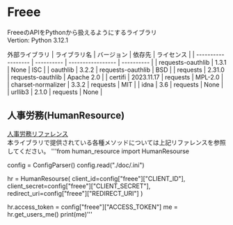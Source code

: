# Freee
FreeeのAPIをPythonから扱えるようにするライブラリ
<br>Vertion: Python 3.12.1

外部ライブラリ
| ライブラリ名       | バージョン | 依存先            | ライセンス | 
| ------------------ | ---------- | ----------------- | ---------- | 
| requests-oauthlib  | 1.3.1      | None              | ISC        | 
| oauthlib           | 3.2.2      | requests-oauthlib | BSD        | 
| requests           | 2.31.0     | requests-oauthlib | Apache 2.0 | 
| certifi            | 2023.11.17 | requests          | MPL-2.0    | 
| charset-normalizer | 3.3.2      | requests          | MIT        | 
| idna               | 3.6        | requests          | None       | 
| urllib3            | 2.1.0      | requests          | None       | 


## 人事労務(HumanResource)
[人事労務リファレンス](https://developer.freee.co.jp/reference/hr/reference)
<br>本ライブラリで提供されている各種メソッドについては上記リファレンスを参照してください。
'''from human_resource import HumanResourse

config = ConfigParser()
config.read("./doc/.ini")

hr = HumanResourse(
    client_id=config["freee"]["CLIENT_ID"],
    client_secret=config["freee"]["CLIENT_SECRET"],
    redirect_uri=config["freee"]["REDIRECT_URI"]
    )

hr.access_token = config["freee"]["ACCESS_TOKEN"]
me = hr.get_users_me()
print(me)'''